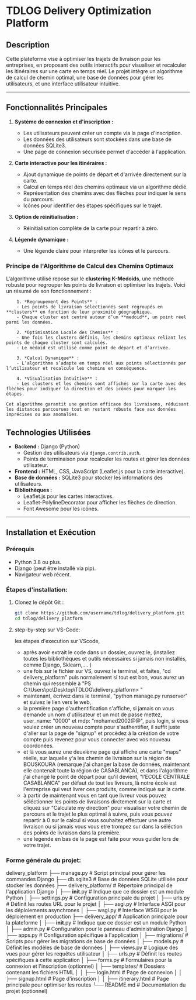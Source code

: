 # TDLOG Delivery Optimization Platform

## Description
Cette plateforme vise à optimiser les trajets de livraison pour les entreprises, en proposant des outils interactifs pour visualiser et recalculer les itinéraires sur une carte en temps réel. Le projet intègre un algorithme de calcul de chemin optimal, une base de données pour gérer les utilisateurs, et une interface utilisateur intuitive.

     
---

## Fonctionnalités Principales

1. **Système de connexion et d'inscription :**
   - Les utilisateurs peuvent créer un compte via la page d'inscription.
   - Les données des utilisateurs sont stockées dans une base de données SQLite3.
   - Une page de connexion sécurisée permet d'accéder à l'application.

2. **Carte interactive pour les itinéraires :**
   - Ajout dynamique de points de départ et d'arrivée directement sur la carte.
   - Calcul en temps réel des chemins optimaux via un algorithme dédié.
   - Représentation des chemins avec des flèches pour indiquer le sens du parcours.
   - Icônes pour identifier des étapes spécifiques sur le trajet.

3. **Option de réinitialisation :**
   - Réinitialisation complète de la carte pour repartir à zéro.

4. **Légende dynamique :**
   - Une légende claire pour interpréter les icônes et le parcours.
     


### Principe de l'Algorithme de Calcul des Chemins Optimaux

L'algorithme utilisé repose sur le **clustering K-Medoids**, une méthode robuste pour regrouper les points de livraison et optimiser les trajets. Voici un résumé de son fonctionnement :

        1. *Regroupement des Points** : 
        - Les points de livraison sélectionnés sont regroupés en **clusters** en fonction de leur proximité géographique. 
        - Chaque cluster est centré autour d’un **medoid**, un point réel parmi les données.

        2. *Optimisation Locale des Chemins** : 
        - Une fois les clusters définis, les chemins optimaux reliant les points de chaque cluster sont calculés.
        - Le medoid est utilisé comme point de départ et d’arrivée.

        3. *Calcul Dynamique** :
        - L’algorithme s’adapte en temps réel aux points sélectionnés par l’utilisateur et recalcule les chemins en conséquence.

        4. *Visualisation Intuitive** :
        - Les clusters et les chemins sont affichés sur la carte avec des flèches pour indiquer la direction et des icônes pour marquer les étapes.

    Cet algorithme garantit une gestion efficace des livraisons, réduisant les distances parcourues tout en restant robuste face aux données imprécises ou aux anomalies.

## Technologies Utilisées

- **Backend :** Django (Python)
  - Gestion des utilisateurs via `django.contrib.auth`.
  - Points de terminaison pour recalculer les routes et gérer les données utilisateur.
- **Frontend :** HTML, CSS, JavaScript (Leaflet.js pour la carte interactive).
- **Base de données :** SQLite3 pour stocker les informations des utilisateurs.
- **Bibliothèques :**
  - Leaflet.js pour les cartes interactives.
  - Leaflet-PolylineDecorator pour afficher les flèches de direction.
  - Font Awesome pour les icônes.

---

## Installation et Exécution

### Prérequis

- Python 3.8 ou plus.
- Django (peut être installé via pip).
- Navigateur web récent.

### Étapes d'installation:

1. Clonez le dépôt Git :
   ```bash
   git clone https://github.com/username/tdlog/delivery_platform.git
   cd tdlog/delivery_platform

2. step-by-step sur VS-Code: 

    les étapes d'execution sur VScode, 
    - après avoir extrait le code dans un dossier, ouvrez le, 
    (installez toutes les bibliothèques et outils nécessaires si jamais non installés, comme Django, Sklearn,.... )
    - une fois sur le fichier sur VS, ouvrez le terminal, et faites, "cd delivery_platform" puis normalement si tout est bon, vous aurez un chemin qui ressemble à "PS C:\Users\pc\Desktop\TDLOG\delivery_platform> " 
    - maintenant, écrivez dans le terminal, "python manage.py runserver" et suivez le lien vers le web, 
    - la première page d'authentification s'affiche, si jamais on vous demande un nom d'utilisateur et un mot de passe mettez, user_name: "0000" et mdp: "mohamed2002@@", puis login, si vous voulez créer un nouveau compte pour s'authentifier, il suffit juste d'aller sur la page de "signup" et procèdez à la création de votre compte puis revenez pour vous connecter avec vos nouveau coordonées. 
    - et là vous aurez une deuxième page qui affiche une carte "maps" réelle, sur laquelle y'a les chemin de livraison sur la région de BOUSKOURA (remarque j'ai changer la base de données, maintenant elle contenait toute la région de CASABLANCA), et dans l'algorithme j'ai changé le point de départ pour qu'il devient, "l'ECOLE CENTRALE CASABLANCA" par défaut de tout les livreurs, là notre école est l'entreprise qui veut livrer ces produits, comme indiqué sur la carte.
    - à partir de maintenant vous en tant que livreur vous pouvez séléctionner les points de livraisons dirctement sur la carte et cliquez sur "Calculate my direction" pour visualiser votre chemin de parcours et le trajet le plus optimal à suivre, puis vous pouvez repartir à 0 sur le calcul si vous souhaitez effectuer une autre livraison ou si jamais vous vous etre trompez sur dans la séléction des points de livraison dans la première. 
    - une legende en bas de la page est faite pour vous guider lors de votre trajet. 


### Forme générale du projet:

delivery_platform
├── manage.py                   # Script principal pour gérer les commandes Django
├── db.sqlite3                  # Base de données SQLite utilisée pour stocker les données
├── delivery_platform/          # Répertoire principal de l'application Django
│   ├── __init__.py             # Indique que ce dossier est un module Python
│   ├── settings.py             # Configuration principale du projet
│   ├── urls.py                 # Définit les routes URL pour le projet
│   ├── asgi.py                 # Interface ASGI pour les déploiements asynchrones
│   ├── wsgi.py                 # Interface WSGI pour le déploiement en production
├── delivery_app/               # Application principale pour la plateforme
│   ├── __init__.py             # Indique que ce dossier est un module Python
│   ├── admin.py                # Configuration pour le panneau d'administration Django
│   ├── apps.py                 # Configuration spécifique à l'application
│   ├── migrations/             # Scripts pour gérer les migrations de base de données
│   ├── models.py               # Définit les modèles de base de données
│   ├── views.py                # Logique des vues pour gérer les requêtes utilisateur
│   ├── urls.py                 # Définit les routes spécifiques à cette application
│   ├── forms.py                # Formulaires pour la connexion et l'inscription (optionnel)
│   ├── templates/              # Dossiers contenant les fichiers HTML
│   │   ├── login.html          # Page de connexion
│   │   ├── signup.html         # Page d'inscription
│   │   ├── itinerary.html      # Page principale pour optimiser les routes
└── README.md                   # Documentation du projet (optionnel)
